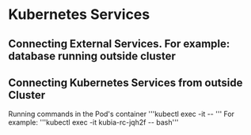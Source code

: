# Kubernetes Services

## Connecting External Services. For example: database running outside cluster

## Connecting Kubernetes Services from outside Cluster

Running commands in the Pod's container
'''kubectl exec -it <pod-name> -- <command>'''
For example: '''kubectl exec -it kubia-rc-jqh2f -- bash'''
